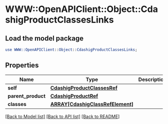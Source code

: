 # WWW::OpenAPIClient::Object::CdashigProductClassesLinks

## Load the model package
```perl
use WWW::OpenAPIClient::Object::CdashigProductClassesLinks;
```

## Properties
Name | Type | Description | Notes
------------ | ------------- | ------------- | -------------
**self** | [**CdashigProductClassesRef**](CdashigProductClassesRef.md) |  | [optional] 
**parent_product** | [**CdashigProductRef**](CdashigProductRef.md) |  | [optional] 
**classes** | [**ARRAY[CdashigClassRefElement]**](CdashigClassRefElement.md) |  | [optional] 

[[Back to Model list]](../README.md#documentation-for-models) [[Back to API list]](../README.md#documentation-for-api-endpoints) [[Back to README]](../README.md)


